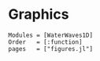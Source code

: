 # Graphics

```@autodocs
Modules = [WaterWaves1D]
Order   = [:function]
pages   = ["figures.jl"]
```
